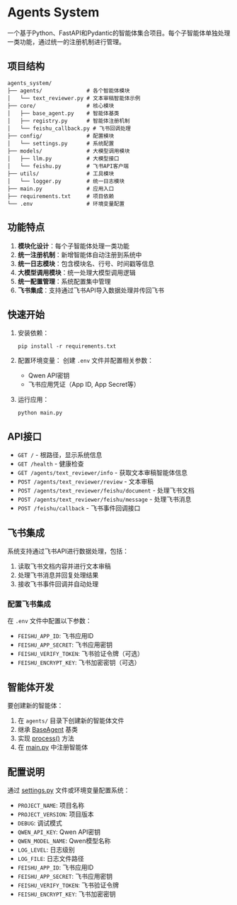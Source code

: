 # Agents System

一个基于Python、FastAPI和Pydantic的智能体集合项目。每个子智能体单独处理一类功能，通过统一的注册机制进行管理。

## 项目结构

```
agents_system/
├── agents/              # 各个智能体模块
│   └── text_reviewer.py # 文本审稿智能体示例
├── core/                # 核心模块
│   ├── base_agent.py    # 智能体基类
│   ├── registry.py      # 智能体注册机制
│   └── feishu_callback.py # 飞书回调处理
├── config/              # 配置模块
│   └── settings.py      # 系统配置
├── models/              # 大模型调用模块
│   ├── llm.py           # 大模型接口
│   └── feishu.py        # 飞书API客户端
├── utils/               # 工具模块
│   └── logger.py        # 统一日志模块
├── main.py              # 应用入口
├── requirements.txt     # 项目依赖
└── .env                 # 环境变量配置
```

## 功能特点

1. **模块化设计**：每个子智能体处理一类功能
2. **统一注册机制**：新增智能体自动注册到系统中
3. **统一日志模块**：包含模块名、行号、时间戳等信息
4. **大模型调用模块**：统一处理大模型调用逻辑
5. **统一配置管理**：系统配置集中管理
6. **飞书集成**：支持通过飞书API导入数据处理并传回飞书

## 快速开始

1. 安装依赖：
   ```
   pip install -r requirements.txt
   ```

2. 配置环境变量：
   创建 `.env` 文件并配置相关参数：
   - Qwen API密钥
   - 飞书应用凭证（App ID, App Secret等）

3. 运行应用：
   ```
   python main.py
   ```

## API接口

- `GET /` - 根路径，显示系统信息
- `GET /health` - 健康检查
- `GET /agents/text_reviewer/info` - 获取文本审稿智能体信息
- `POST /agents/text_reviewer/review` - 文本审稿
- `POST /agents/text_reviewer/feishu/document` - 处理飞书文档
- `POST /agents/text_reviewer/feishu/message` - 处理飞书消息
- `POST /feishu/callback` - 飞书事件回调接口

## 飞书集成

系统支持通过飞书API进行数据处理，包括：

1. 读取飞书文档内容并进行文本审稿
2. 处理飞书消息并回复处理结果
3. 接收飞书事件回调并自动处理

### 配置飞书集成

在 `.env` 文件中配置以下参数：
- `FEISHU_APP_ID`: 飞书应用ID
- `FEISHU_APP_SECRET`: 飞书应用密钥
- `FEISHU_VERIFY_TOKEN`: 飞书验证令牌（可选）
- `FEISHU_ENCRYPT_KEY`: 飞书加密密钥（可选）

## 智能体开发

要创建新的智能体：

1. 在 `agents/` 目录下创建新的智能体文件
2. 继承 [BaseAgent](file:///D:/python_codes/zc_project/agents_system/core/base_agent.py#L7-L35) 基类
3. 实现 [process()](file:///D:/python_codes/zc_project/agents_system/core/base_agent.py#L24-L35) 方法
4. 在 [main.py](file:///D:/python_codes/zc_project/agents_system/main.py) 中注册智能体

## 配置说明

通过 [settings.py](file:///D:/python_codes/zc_project/agents_system/config/settings.py) 文件或环境变量配置系统：

- `PROJECT_NAME`: 项目名称
- `PROJECT_VERSION`: 项目版本
- `DEBUG`: 调试模式
- `QWEN_API_KEY`: Qwen API密钥
- `QWEN_MODEL_NAME`: Qwen模型名称
- `LOG_LEVEL`: 日志级别
- `LOG_FILE`: 日志文件路径
- `FEISHU_APP_ID`: 飞书应用ID
- `FEISHU_APP_SECRET`: 飞书应用密钥
- `FEISHU_VERIFY_TOKEN`: 飞书验证令牌
- `FEISHU_ENCRYPT_KEY`: 飞书加密密钥